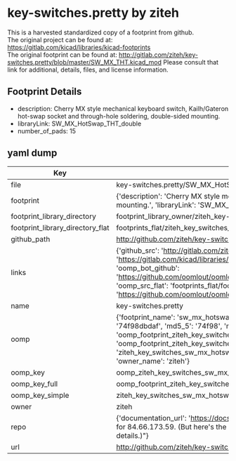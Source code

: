 # key-switches.pretty by ziteh  
This is a harvested standardized copy of a footprint from github.  
The original project can be found at:  
https://gitlab.com/kicad/libraries/kicad-footprints  
The original footprint can be found at:
http://gitlab.com/ziteh/key-switches.pretty/blob/master/SW_MX_THT.kicad_mod
Please consult that link for additional, details, files, and license information.  
## Footprint Details
* description: Cherry MX style mechanical keyboard switch, Kailh/Gateron hot-swap socket and through-hole soldering, double-sided mounting.  
* libraryLink: SW_MX_HotSwap_THT_double  
* number_of_pads: 15  
## yaml dump  
| Key | Value |  
| --- | --- |  
| file | key-switches.pretty/SW_MX_HotSwap_THT_double.kicad_mod |  
| footprint | {'description': 'Cherry MX style mechanical keyboard switch, Kailh/Gateron hot-swap socket and through-hole soldering, double-sided mounting.', 'libraryLink': 'SW_MX_HotSwap_THT_double', 'number_of_pads': 15} |  
| footprint_library_directory | footprint_library_owner/ziteh_key-switches.pretty |  
| footprint_library_directory_flat | footprints_flat/ziteh_key_switches_sw_mx_hotswap_tht_double/working |  
| github_path | http://github.com/ziteh/key-switches.pretty/blob/master/SW_MX_HotSwap_THT_double.kicad_mod |  
| links | {'github_src': 'http://gitlab.com/ziteh/key-switches.pretty/blob/master/SW_MX_THT.kicad_mod', 'github_src_repo': 'https://gitlab.com/kicad/libraries/kicad-footprints', 'oomp_bot': 'footprints/ziteh_key_switches_sw_mx_hotswap_tht_double/working', 'oomp_bot_github': 'https://github.com/oomlout/oomlout_oomp_footprint_bot/tree/main/footprints/ziteh_key_switches_sw_mx_hotswap_tht_double/working', 'oomp_src_flat': 'footprints_flat/footprints_flat/ziteh_key_switches_sw_mx_hotswap_tht_double/working', 'oomp_src_flat_github': 'https://github.com/oomlout/oomlout_oomp_footprint_src/tree/main/footprints_flat/ziteh_key_switches_sw_mx_hotswap_tht_double/working'} |  
| name | key-switches.pretty |  
| oomp | {'footprint_name': 'sw_mx_hotswap_tht_double', 'library_name': 'key_switches', 'md5': '74f98dbdafa0021341e007c1c56b540d', 'md5_10': '74f98dbdaf', 'md5_5': '74f98', 'md5_6': '74f98d', 'oomp_key': 'oomp_ziteh_key_switches_sw_mx_hotswap_tht_double', 'oomp_key_extra': 'oomp_footprint_ziteh_key_switches_sw_mx_hotswap_tht_double', 'oomp_key_full': 'oomp_footprint_ziteh_key_switches_sw_mx_hotswap_tht_double_74f98d', 'oomp_key_simple': 'ziteh_key_switches_sw_mx_hotswap_tht_double', 'original_filename': 'key-switches.pretty/SW_MX_HotSwap_THT_double.kicad_mod', 'owner_name': 'ziteh'} |  
| oomp_key | oomp_ziteh_key_switches_sw_mx_hotswap_tht_double |  
| oomp_key_full | oomp_footprint_ziteh_key_switches_sw_mx_hotswap_tht_double |  
| oomp_key_simple | ziteh_key_switches_sw_mx_hotswap_tht_double |  
| owner | ziteh |  
| repo | {'documentation_url': 'https://docs.github.com/rest/overview/resources-in-the-rest-api#rate-limiting', 'message': "API rate limit exceeded for 84.66.173.59. (But here's the good news: Authenticated requests get a higher rate limit. Check out the documentation for more details.)"} |  
| url | http://github.com/ziteh/key-switches.pretty |  

